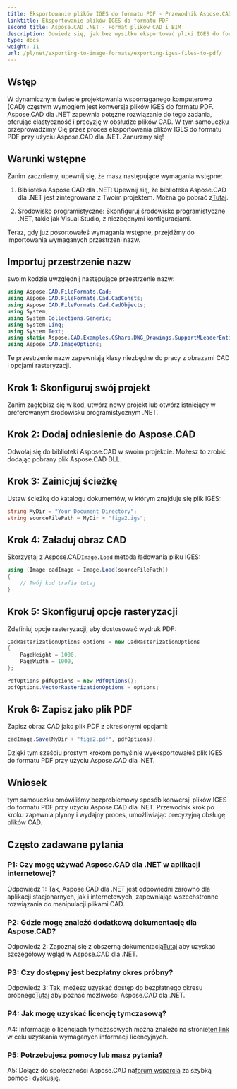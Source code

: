 ```yaml
---
title: Eksportowanie plików IGES do formatu PDF - Przewodnik Aspose.CAD
linktitle: Eksportowanie plików IGES do formatu PDF
second_title: Aspose.CAD .NET - Format plików CAD i BIM
description: Dowiedz się, jak bez wysiłku eksportować pliki IGES do formatu PDF za pomocą Aspose.CAD dla .NET. Postępuj zgodnie z naszym przewodnikiem krok po kroku, aby uzyskać precyzyjną manipulację plikami CAD.
type: docs
weight: 11
url: /pl/net/exporting-to-image-formats/exporting-iges-files-to-pdf/
---
```

## Wstęp

W dynamicznym świecie projektowania wspomaganego komputerowo (CAD) częstym wymogiem jest konwersja plików IGES do formatu PDF. Aspose.CAD dla .NET zapewnia potężne rozwiązanie do tego zadania, oferując elastyczność i precyzję w obsłudze plików CAD. W tym samouczku przeprowadzimy Cię przez proces eksportowania plików IGES do formatu PDF przy użyciu Aspose.CAD dla .NET. Zanurzmy się!

## Warunki wstępne

Zanim zaczniemy, upewnij się, że masz następujące wymagania wstępne:

1.  Biblioteka Aspose.CAD dla .NET: Upewnij się, że biblioteka Aspose.CAD dla .NET jest zintegrowana z Twoim projektem. Można go pobrać z[Tutaj](https://releases.aspose.com/cad/net/).

2. Środowisko programistyczne: Skonfiguruj środowisko programistyczne .NET, takie jak Visual Studio, z niezbędnymi konfiguracjami.

Teraz, gdy już posortowałeś wymagania wstępne, przejdźmy do importowania wymaganych przestrzeni nazw.

## Importuj przestrzenie nazw

swoim kodzie uwzględnij następujące przestrzenie nazw:

```csharp
using Aspose.CAD.FileFormats.Cad;
using Aspose.CAD.FileFormats.Cad.CadConsts;
using Aspose.CAD.FileFormats.Cad.CadObjects;
using System;
using System.Collections.Generic;
using System.Linq;
using System.Text;
using static Aspose.CAD.Examples.CSharp.DWG_Drawings.SupportMLeaderEntityForDWGFormat;
using Aspose.CAD.ImageOptions;
```

Te przestrzenie nazw zapewniają klasy niezbędne do pracy z obrazami CAD i opcjami rasteryzacji.

## Krok 1: Skonfiguruj swój projekt

Zanim zagłębisz się w kod, utwórz nowy projekt lub otwórz istniejący w preferowanym środowisku programistycznym .NET.

## Krok 2: Dodaj odniesienie do Aspose.CAD

Odwołaj się do biblioteki Aspose.CAD w swoim projekcie. Możesz to zrobić dodając pobrany plik Aspose.CAD DLL.

## Krok 3: Zainicjuj ścieżkę

Ustaw ścieżkę do katalogu dokumentów, w którym znajduje się plik IGES:

```csharp
string MyDir = "Your Document Directory";
string sourceFilePath = MyDir + "figa2.igs";
```

## Krok 4: Załaduj obraz CAD

 Skorzystaj z Aspose.CAD`Image.Load` metoda ładowania pliku IGES:

```csharp
using (Image cadImage = Image.Load(sourceFilePath))
{
    // Twój kod trafia tutaj
}
```

## Krok 5: Skonfiguruj opcje rasteryzacji

Zdefiniuj opcje rasteryzacji, aby dostosować wydruk PDF:

```csharp
CadRasterizationOptions options = new CadRasterizationOptions
{
    PageHeight = 1000,
    PageWidth = 1000,
};

PdfOptions pdfOptions = new PdfOptions();
pdfOptions.VectorRasterizationOptions = options;
```

## Krok 6: Zapisz jako plik PDF

Zapisz obraz CAD jako plik PDF z określonymi opcjami:

```csharp
cadImage.Save(MyDir + "figa2.pdf", pdfOptions);
```

Dzięki tym sześciu prostym krokom pomyślnie wyeksportowałeś plik IGES do formatu PDF przy użyciu Aspose.CAD dla .NET.

## Wniosek

tym samouczku omówiliśmy bezproblemowy sposób konwersji plików IGES do formatu PDF przy użyciu Aspose.CAD dla .NET. Przewodnik krok po kroku zapewnia płynny i wydajny proces, umożliwiając precyzyjną obsługę plików CAD.


## Często zadawane pytania

### P1: Czy mogę używać Aspose.CAD dla .NET w aplikacji internetowej?

Odpowiedź 1: Tak, Aspose.CAD dla .NET jest odpowiedni zarówno dla aplikacji stacjonarnych, jak i internetowych, zapewniając wszechstronne rozwiązania do manipulacji plikami CAD.

### P2: Gdzie mogę znaleźć dodatkową dokumentację dla Aspose.CAD?

 Odpowiedź 2: Zapoznaj się z obszerną dokumentacją[Tutaj](https://reference.aspose.com/cad/net/) aby uzyskać szczegółowy wgląd w Aspose.CAD dla .NET.

### P3: Czy dostępny jest bezpłatny okres próbny?

 Odpowiedź 3: Tak, możesz uzyskać dostęp do bezpłatnego okresu próbnego[Tutaj](https://releases.aspose.com/) aby poznać możliwości Aspose.CAD dla .NET.

### P4: Jak mogę uzyskać licencję tymczasową?

 A4: Informacje o licencjach tymczasowych można znaleźć na stronie[ten link](https://purchase.aspose.com/temporary-license/) w celu uzyskania wymaganych informacji licencyjnych.

### P5: Potrzebujesz pomocy lub masz pytania?

A5: Dołącz do społeczności Aspose.CAD na[forum wsparcia](https://forum.aspose.com/c/cad/19) za szybką pomoc i dyskusję.